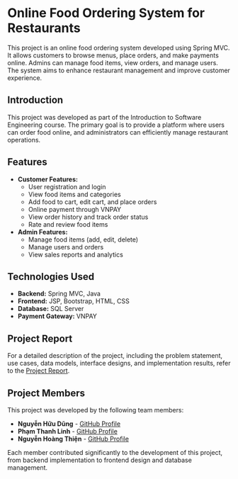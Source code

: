 # Online Food Ordering System for Restaurants

This project is an online food ordering system developed using Spring MVC. It allows customers to browse menus, place orders, and make payments online. Admins can manage food items, view orders, and manage users. The system aims to enhance restaurant management and improve customer experience.

## Introduction
This project was developed as part of the Introduction to Software Engineering course. The primary goal is to provide a platform where users can order food online, and administrators can efficiently manage restaurant operations.

## Features
- **Customer Features:**
  - User registration and login
  - View food items and categories
  - Add food to cart, edit cart, and place orders
  - Online payment through VNPAY
  - View order history and track order status
  - Rate and review food items
- **Admin Features:**
  - Manage food items (add, edit, delete)
  - Manage users and orders
  - View sales reports and analytics

## Technologies Used
- **Backend:** Spring MVC, Java
- **Frontend:** JSP, Bootstrap, HTML, CSS
- **Database:** SQL Server
- **Payment Gateway:** VNPAY

## Project Report
For a detailed description of the project, including the problem statement, use cases, data models, interface designs, and implementation results, refer to the [Project Report](https://github.com/Bravery23/Website_TLDRestaurant/blob/main/BAO%20CAO.pdf).

## Project Members

This project was developed by the following team members:

- **Nguyễn Hữu Dũng** - [GitHub Profile](https://github.com/Bravery23)
- **Phạm Thanh Linh** - [GitHub Profile](https://github.com/linhpham2003zx@gmail.com)
- **Nguyễn Hoàng Thiện** - [GitHub Profile](https://github.com/hoagthien)

Each member contributed significantly to the development of this project, from backend implementation to frontend design and database management.
